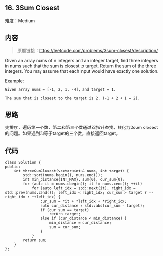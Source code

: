 ## 16. 3Sum Closest

难度：Medium

## 内容

> 原题链接：https://leetcode.com/problems/3sum-closest/description/

Given an array nums of n integers and an integer target, find three integers in nums such that the sum is closest to target. Return the sum of the three integers. You may assume that each input would have exactly one solution.

Example:

```
Given array nums = [-1, 2, 1, -4], and target = 1.

The sum that is closest to the target is 2. (-1 + 2 + 1 = 2).
```

## 思路

先排序，遍历第一个数，第二和第三个数通过双指针查找，转化为2sum closest的问题。如果遇到和等于target的三个数，直接返回target。

## 代码

```
class Solution {
public:
    int threeSumClosest(vector<int>& nums, int target) {
        std::sort(nums.begin(), nums.end());
        int min_distance{INT_MAX}, sum{0}, cur_sum{0};
        for (auto it = nums.cbegin(); it != nums.cend(); ++it)
            for (auto left_idx = std::next(it), right_idx = std::prev(nums.cend()); left_idx < right_idx; cur_sum > target ? --right_idx : ++left_idx) {
                cur_sum = *it + *left_idx + *right_idx;
                auto cur_distance = std::abs(cur_sum - target);
                if (cur_sum == target)
                    return target;
                else if (cur_distance < min_distance) {
                    min_distance = cur_distance;
                    sum = cur_sum;
                }
            }
        return sum;
    }
};
```

